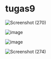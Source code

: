 # tugas9
 ![Screenshot (270)](https://user-images.githubusercontent.com/81528179/125190514-c9cb8800-e267-11eb-8b02-5796cbe876f3.png)


![image](https://user-images.githubusercontent.com/81528179/125190543-e962b080-e267-11eb-9c84-41722c30ba6e.png)


![image](https://user-images.githubusercontent.com/81528179/125190555-f1225500-e267-11eb-9a7f-2436e91527d5.png)


![Screenshot (274)](https://user-images.githubusercontent.com/81528179/125190613-3e062b80-e268-11eb-8cfb-d2d641caa510.png)


